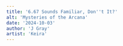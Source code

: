 ```yaml
---
title: '6.67 Sounds Familiar, Don''t It?'
alt: 'Mysteries of the Arcana'
date: '2024-10-03'
author: 'J Gray'
artist: 'Keira'
---
```

